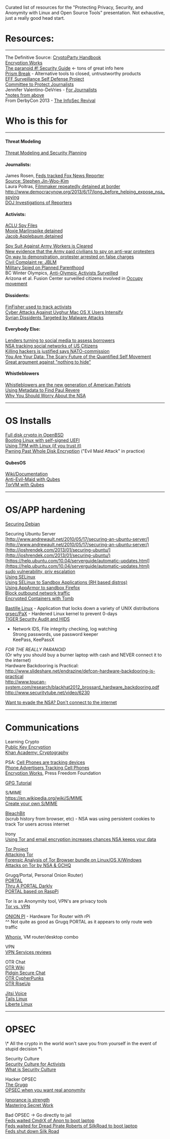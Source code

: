 Curated list of resources for the "Protecting Privacy, Security, and Anonymity with Linux and Open Source Tools" presentation.
Not exhaustive, just a really good head start.

# Resources:
__________________________________________________________
The Definitive Source: [CryptoParty Handbook](https://www.cryptoparty.in/documentation/handbook)  
[Encryption Works](https://pressfreedomfoundation.org/sites/default/files/encryption_works.pdf)  
[The paranoid #! Security Guide](http://crunchbang.org/forums/viewtopic.php?id=24722) <- tons of great info here  
[Prism Break](http://prism-break.org/) - Alternative tools to closed, untrustworthy products  
[EFF Surveillance Self Defense Project](https://ssd.eff.org/)  
[Committee to Protect Journalists](https://www.cpj.org/reports/2012/04/information-security.php)  
Jennifer Valentino-DeVries - [For Journalists](https://docs.google.com/file/d/0B2HGtAJEbG8PdzVPdHcwekI2V2M)  
[*notes from above](https://gist.github.com/vaguity/6594731)  
From DerbyCon 2013 - [The InfoSec Revival](http://www.scriptjunkie.us/2013/09/the-infosec-revival-derbycon-2013/)  

# Who is this for
__________________________________________________________
#### Threat Modeling
[Threat Modeling and Security Planning](http://courses.jmsc.hku.hk/jmsc6041spring2013/2013/02/08/assignment-6-threat-modeling-and-security-planning/)  

#### Journalists:
James Rosen, [Feds tracked Fox News Reporter](http://www.wired.com/threatlevel/2013/05/feds-tracked-fox-news-reporter/)  
[Source: Stephen Jin-Woo-Kim](http://en.wikipedia.org/wiki/Stephen_Jin-Woo_Kim)  
Laura Poitras, [Filmmaker repeatedly detained at border](http://www.salon.com/2012/04/08/u_s_filmmaker_repeatedly_detained_at_border/)  
http://www.democracynow.org/2013/6/17/long_before_helping_expose_nsa_spying  
[DOJ Investigations of Reporters](http://en.wikipedia.org/wiki/2013_Department_of_Justice_investigations_of_reporters)  

#### Activists:  
[ACLU Spy Files](https://www.aclu.org/spy-files)  
[Moxie Marlinspike detained](http://news.cnet.com/8301-27080_3-20023341-245.html)  
[Jacob Applebaum detained](http://boingboing.net/2011/01/12/wikileaks-volunteer-1.html)  

[Spy Suit Against Army Workers is Cleared](http://www.nytimes.com/2012/12/19/us/court-clears-way-for-spy-lawsuit-against-army-workers.html?_r=1&)  
[New evidence that the Army paid civilians to spy on anti-war protesters](http://slog.thestranger.com/slog/archives/2013/08/20/new-evidence-that-the-us-army-paid-civilians-to-spy-on-washington-state-anti-war-protesters)  
[On way to demonstration, protester arrested on false charges](http://aclu-wa.org/blog/chinn-case-just-tip-surveillance-iceberg)  
[Civil Complaint re: JBLM](http://www.scribd.com/doc/149721217/4th-AMENDED-Civil-Complaint-Panagacos-v-John-J-Towery-Thomas-R-Rudd-Olympia-Police-Department-Tacoma-Police-Department-Chris-Adamson)  
[Military Spied on Planned Parenthood](http://www.wired.com/threatlevel/2010/02/military-spied-on-plannet-parenthood/)  
BC Winter Olympics, [Anti-Olympic Activists Surveilled](http://ca.news.yahoo.com/blogs/dailybrew/surveillance-vancouver-anti-olympic-activist-justified-rcmp-192204175.html)  
Arizona et al. Fusion Center surveilled citizens involved in [Occupy movement](http://www.sourcewatch.org/index.php/Government_Surveillance_of_Occupy_Movement)  

#### Dissidents:
[FinFisher used to track activists](http://www.bloomberg.com/news/2012-07-25/cyber-attacks-on-activists-traced-to-finfisher-spyware-of-gamma.html)  
[Cyber Attacks Against Uyghur Mac OS X Users Intensify](http://www.securelist.com/en/blog/208194116/Cyber_Attacks_Against_Uyghur_Mac_OS_X_Users_Intensify)  
[Syrian Dissidents Targeted by Malware Attacks](http://www.zdnet.com/syrian-dissidents-targeted-by-malware-attacks-7000002723/)  

#### Everybody Else:
[Lenders turning to social media to assess borrowers](http://www.economist.com/news/finance-and-economics/21571468-lenders-are-turning-social-media-assess-borrowers-stat-oil)  
[NSA tracking social networks of US Citizens](http://nytimes.com/2013/09/29/us/nsa-examines-social-networks-of-us-citizens.html)  
[Killing hackers is justified says NATO-commission](http://www.theverge.com/2013/3/21/4130740/tallin-manual-on-the-international-law-applicable-to-cyber-warfare)  
[You Are Your Data: The Scary Future of the Quantified Self Movement](http://pandodaily.com/2013/05/20/you-are-your-data-the-scary-future-of-the-quantified-self-movement/)  
[Great argument against "nothing to hide"](https://pay.reddit.com/r/privacy/comments/1ikekb/if_you_have_nothing_to_hide_you_have_nothing_to/cb5ee5b)  

#### Whistleblowers
[Whistleblowers are the new generation of American Patriots](http://www.guardian.co.uk/commentisfree/2013/jun/16/whistleblowers-new-generation-american-patriots?CMP=twt_fd)  
[Using Metadata to Find Paul Revere](http://kieranhealy.org/blog/archives/2013/06/09/using-metadata-to-find-paul-revere/)  
[Why You Should Worry About the NSA](https://www.nydailynews.com/opinion/worry-nsa-article-1.1369705)  

__________________________________________________________
# OS Installs  
[Full disk crypto in OpenBSD](http://ryanak.ca/planet-ubuntu/2013/03/26/Setting-up-full-disk-encryption-in-OpenBSD-5.3.html)  
[Booting Linux with self-signed UEFI](http://kroah.com/log/blog/2013/09/02/booting-a-self-signed-linux-kernel/)  
[Using TPM with Linux (if you trust it)](https://www.grounation.org/index.php?post/2008/07/04/8-how-to-use-a-tpm-with-linux)  
[Pwning Past Whole Disk Encryption](https://twopointfouristan.wordpress.com/2011/04/17/pwning-past-whole-disk-encryption/) ("Evil Maid Attack" in practice)  

#### QubesOS  
[Wiki/Documentation](http://qubes-os.org/trac/wiki)  
[Anti-Evil-Maid with Qubes](http://theinvisiblethings.blogspot.com/2011/09/anti-evil-maid.html)  
[TorVM with Qubes](http://wiki.qubes-os.org/trac/wiki/UserDoc/TorVM)

__________________________________________________________
# OS/APP hardening
[Securing Debian](http://www.debian.org/doc/manuals/securing-debian-howto/)  

Securing Ubuntu Server  
[http://www.andrewault.net/2010/05/17/securing-an-ubuntu-server/](http://www.andrewault.net/2010/05/17/securing-an-ubuntu-server/)  
[http://joshrendek.com/2013/01/securing-ubuntu/](http://joshrendek.com/2013/01/securing-ubuntu/)  
[https://help.ubuntu.com/10.04/serverguide/automatic-updates.html](https://help.ubuntu.com/10.04/serverguide/automatic-updates.html)  
[sudo vulnerability, priv escalation](http://www.h-online.com/security/news/item/Security-vulnerability-in-sudo-allows-privilege-escalation-1816387.html)  
[Using SELinux](http://www.reddit.com/r/debian/comments/1csny8/how_to_use_selinux/)  
[Using SELinux to Sandbox Applications (RH based distros)](scientificlinuxforum.org/index.php?showtopic=1441)  
[Using AppArmor to sandbox Firefox](http://rookcifer.blogspot.com/2012/09/custom-firefox-apparmor-profile-for.html)  
[Block outbound network traffic](http://rene.bz/securing-your-web-server-blocking-outbound-connections/)  
[Encrypted Containers with Tomb](http://tomb.dyne.org/)  

[Bastille Linux](http://www.bastille-linux.org/) - Application that locks down a variety of UNIX distributions  
[grsec/PaX](http://en.wikibooks.org/wiki/Grsecurity/Overview) - Hardened Linux kernel to prevent 0-days  
[TIGER Security Audit and HIDS](http://www.nongnu.org/tiger/)  
- Network IDS, File integrity checking, log watching  
Strong passwords, use password keeper  
KeePass, KeePassX  

*FOR THE REALLY PARANOID*  
(Or why you should buy a burner laptop with cash and NEVER connect it to the internet)  
Hardware Backdooring is Practical:  
http://www.slideshare.net/endrazine/defcon-hardware-backdooring-is-practical  
http://www.toucan-system.com/research/blackhat2012_brossard_hardware_backdooring.pdf  
http://www.securitytube.net/video/6230  

[Want to evade the NSA? Don't connect to the internet](http://www.wired.com/opinion/2013/10/149481/)  
__________________________________________________________
# Communications
Learning Crypto  
[Public Key Encryption](http://csunplugged.org/public-key-encryption)  
[Khan Academy: Cryptography](https://www.khanacademy.org/math/applied-math/cryptography)  

PSA: [Cell Phones are tracking devices](http://www.nytimes.com/2013/10/03/us/nsa-experiment-traced-us-cellphone-locations.html?_r=0)  
[Phone Advertisers Tracking Cell Phones](http://mobile.nytimes.com/2013/10/06/technology/selling-secrets-of-phone-users-to-advertisers.html)  
[Encryption Works](https://pressfreedomfoundation.org/encryption-works), Press Freedom Foundation  

[GPG Tutorial](http://futureboy.us/pgp.html)  

S/MIME  
https://en.wikipedia.org/wiki/S/MIME  
[Create your own S/MIME](http://www.digitalllama.net/2013/03/create-your-own-smime-email.html)  

[BleachBit](http://bleachbit.sourceforge.net/features)  
(scrub history from browser, etc) - NSA was using persistent cookies to track Tor users across internet  

Irony  
[Using Tor and email encryption increases chances NSA keeps your data](http://arstechnica.com/tech-policy/2013/06/use-of-tor-and-e-mail-crypto-could-increase-chances-that-nsa-keeps-your-data/)  

[Tor Project](https://www.torproject.org/)  
[Attacking Tor](http://www.theguardian.com/world/2013/oct/04/tor-attacks-nsa-users-online-anonymity)  
[Forensic Analysis of Tor Browser bundle on Linux/OS X/Windows](https://research.torproject.org/techreports/tbb-forensic-analysis-2013-06-28.pdf)   
[Attacks on Tor by NSA & GCHQ](http://www.theguardian.com/world/2013/oct/04/nsa-gchq-attack-tor-network-encryption)  

Grugq/Portal, Personal Onion Router)  
[PORTAL](https://github.com/grugq/portal)  
[Thru A PORTAL Darkly](http://grugq.github.io/blog/2013/10/05/thru-a-portal-darkly/)  
[PORTAL based on RaspPi](https://github.com/grugq/PORTALofPi)  

Tor is an Anonymity tool, VPN's are privacy tools  
[Tor vs. VPN](http://privacy-pc.com/articles/hackers-guide-to-stay-out-of-jail-7-vpns-vs-tor.html)  

[ONION PI](http://learn.adafruit.com/onion-pi/overview) - Hardware Tor Router with rPi  
^^ Not quite as good as Grugq PORTAL as it appears to only route web traffic

[Whonix](http://sourceforge.net/projects/whonix/), VM router/desktop combo  

VPN  
[VPN Services reviews](http://torrentfreak.com/vpn-services-that-take-your-anonymity-seriously-2013-edition-130302/)

OTR Chat  
[OTR Wiki](https://en.wikipedia.org/wiki/Off-the-Record_Messaging)  
[Pidgin Secure Chat](https://securityinabox.org/en/pidgin_securechat)  
[OTR CypherPunks](http://otr.cypherpunks.ca/)  
[OTR RiseUp](https://www.riseup.net/en/otr)  

[Jitsi Voice](https://jitsi.org/)  
[Tails Linux](https://tails.boum.org/)  
[Liberte Linux](http://dee.su/liberte)  
__________________________________________________________
# OPSEC
\\* All the crypto in the world won't save you from yourself in the event of stupid decision *\

Security Culture  
[Security Culture for Activists](http://security.resist.ca/personal/culture.shtml)  
[What is Security Culture](http://www.crimethinc.com/texts/atoz/security.php)  

Hacker OPSEC  
[The Grugq](http://grugq.github.io/)  
[OPSEC when you want real anonymity](http://12160.info/video/the-grugq-opsec-when-you-want-real-anonymity)  

[Ignorance is strength](http://grugq.github.io/blog/2013/06/13/ignorance-is-strength/)  
[Mastering Secret Work](http://www.sacp.org.za/docs/history/secretwork.html)  

Bad OPSEC -> Go directly to jail  
[Feds waited CmdrX of Anon to boot laptop](http://arstechnica.com/tech-policy/2012/12/anon-on-the-run-how-commander-x-jumped-bai/)  
[Feds waited for Dread Pirate Roberts of SilkRoad to boot laptop](https://twitter.com/xor/status/385465047226413057)  
[Feds shut down Silk Road](http://arstechnica.com/tech-policy/2013/10/feds-shut-down-silk-road-arrest-alleged-admin-dread-pirate-roberts/)





